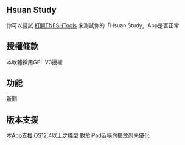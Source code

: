 ## Hsuan Study
你可以嘗試 [打開TNFSHTools](hs://TNFSH) 來測試你的「Hsuan Study」App是否正常

## 授權條款
本軟體採用GPL V3授權

## 功能
[新聞](hs://NEWS)

## 版本支援
本App支援iOS12.4以上之機型
對於iPad及橫向擺放尚未優化
